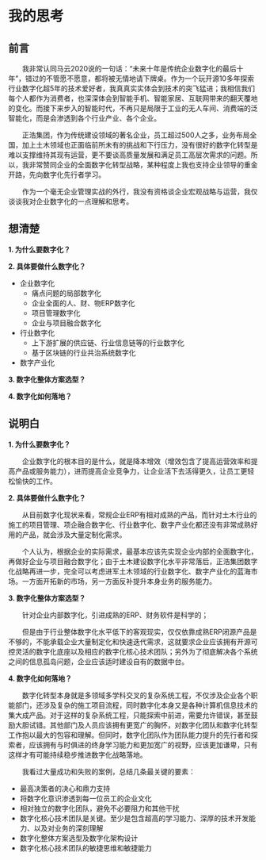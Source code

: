 # 我的思考
## 前言
&emsp;&emsp;我非常认同马云2020说的一句话：“未来十年是传统企业数字化的最后十年”，错过的不管愿不愿意，都将被无情地请下牌桌。作为一个玩开源10多年探索行业数字化超5年的技术爱好者，我真真实实体会到技术的突飞猛进；我相信我们每个人都作为消费者，也深深体会到智能手机、智能家居、互联网带来的翻天覆地的变化。而接下来步入的智能时代，不再只是局限于工业的无人车间、消费端的泛智能化，而是会渗透到各个行业产业、各个企业。
<!-- 最近已经听到著名人物一些声音，未来世界将产生大量的无用人员。作为企业一员，所在企业如果重视数字化，重视技能培养提升，或许是你我之福。 -->

&emsp;&emsp;正浩集团，作为传统建设领域的著名企业，员工超过500人之多，业务布局全国，加上土木领域也正面临前所未有的挑战和下行压力，没有很好的数字化转型是难以支撑维持其现有运营，更不要谈高质量发展和满足员工高层次需求的问题。所以，我非常赞同企业的全面数字化转型战略，某种程度上我也支持企业领导的重金开路，先向数字化先行者学习。

&emsp;&emsp;作为一个毫无企业管理实战的外行，我没有资格谈企业宏观战略与运营，我仅谈谈我对企业数字化的一点理解和思考。



## 想清楚
**1. 为什么要数字化？**

**2. 具体要做什么数字化？**
* 企业数字化
    * 痛点问题的局部数字化
    * 企业全面的人、财、物ERP数字化
    * 项目管理数字化
    * 企业与项目融合数字化
* 行业数字化
    * 上下游扩展的供应链、行业信息链等的行业数字化
    * 基于区块链的行业共治系统数字化
* 数字产业化
<!-- 3. 数字化是否包含大量制定化功能？ -->
**3. 数字化整体方案选型？**
<!-- 4. 整体数字化架构设计？ -->
<!-- 5. 数字化现状和难点是什么？ -->
**4. 数字化如何落地？**


## 说明白
**1. 为什么要数字化？**

&emsp;&emsp;企业数字化的根本目的是什么，就是降本增效（增效包含了提高运营效率和提高产品或服务能力），进而提高企业竞争力，让企业活下去活得更久，让员工更轻松愉快的工作。



**2. 具体要做什么数字化？**

&emsp;&emsp;从目前数字化现状来看，常规企业ERP有相对成熟的产品，而针对土木行业的施工的项目管理、项企融合数字化、行业数字化、数字产业化都还没有非常成熟好用的产品，就会涉及大量定制化需求。

&emsp;&emsp;个人认为，根据企业的实际需求，最基本应该先实现企业内部的全面数字化，再做好企业与项目融合数字化；由于土木建设数字化水平非常落后，正浩集团数字化战略再进一步，完全可以考虑进军土木领域的行业数字化、数字产业化的蓝海市场。一方面开拓新的市场，另一方面反补提升本身业务的服务能力。

**3. 数字化整体方案选型？**

&emsp;&emsp;针对企业内部数字化，引进成熟的ERP、财务软件是科学的；

&emsp;&emsp;但是由于行业整体数字化水平低下的客观现实，仅仅依靠成熟ERP闭源产品是不够的，不能承载企业大量制定化和快速迭代需求，这就要求企业应该拥有开源可控灵活的数字化底座以及相应的数字化核心技术团队；另外为了彻底解决各个系统之间的信息孤岛问题，企业应该适时建设自有的数据中台。

**4. 数字化如何落地？**

&emsp;&emsp;数字化转型本身就是多领域多学科交叉的复杂系统工程，不仅涉及企业各个职能部门，还涉及复杂的施工项目流程，同时数字化本身又是各种计算机信息技术的集大成产品。对于这样的复杂系统工程，只能探索中前进，需要允许错误，甚至鼓励大胆试错。其他部门及人员应该拥有更宽广的胸怀，对数字化团队和数字化转型工作抱以最大的包容和理解。但同时，数字化团队作为团队能力提升的先行者和探索者，应该拥有与时俱进的终身学习能力和更加宽广的视野，应该更加谦卑，只有这样才有可能持续稳步推进数字化战略落地。

&emsp;&emsp;我看过大量成功和失败的案例，总结几条最关键的要素：
* 最高决策者的决心和鼎力支持
* 将数字化意识渗透到每一位员工的企业文化
* 相对独立的数字化团队，避免不必要阻力和其他干扰
* 数字化核心技术团队是关键。至少是包含超高的学习能力、深厚的技术开发能力、以及对业务的深刻理解
* 数字化整体方案选型及数字化架构设计
* 数字化核心技术团队的敏捷思维和敏捷能力